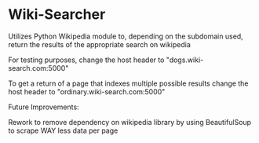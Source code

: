 # Wiki-Searcher

Utilizes Python Wikipedia module to, depending on the subdomain used, return the results of the appropriate search on wikipedia 

For testing purposes, change the host header to "dogs.wiki-search.com:5000" 

To get a return of a page that indexes multiple possible results change the host header to "ordinary.wiki-search.com:5000"



Future Improvements:

Rework to remove dependency on wikipedia library by using BeautifulSoup to scrape WAY less data per page
